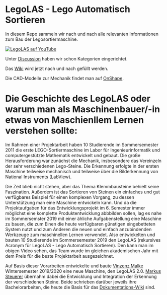 # LegoLAS - Lego Automatisch Sortieren
In diesem Repo sammeln wir nach und nach alle relevanten Informationen zum Bau der Legosortiermaschine.

[![LegoLAS auf YouTube](http://img.youtube.com/vi/dJLl3fBxQ1Q/0.jpg)](http://www.youtube.com/watch?v=dJLl3fBxQ1Q "Lego Automatisch Sortieren (LegoLAS) - Mechatronische Legosortiermaschine")

Unter [Discussion](https://github.com/LegoAS/LegoAS/discussions) haben wir schon Kategorien eingerichtet.

Das [Wiki](https://github.com/LegoAS/LegoAS/wiki) wird jetzt nach und nach gefüllt werden.

Die CAD-Modelle zur Mechanik findet man auf [OnShape](https://cad.onshape.com/documents/987d7bcb5ba09db685ee5959/w/9b6ee89cc72c5f3be05c2815/e/2b4e90a536956ffc8c740721).

# Die Geschichte des LegoLAS oder warum man als Maschinenbauer/-in etwas von Maschienllem Lernen verstehen sollte:

Im Rahmen einer Projektarbeit haben 10 Studierende im Sommersemester 2011 die erste LEGO-Sortiermaschine im Labor für Ingenieurinformatik und computergestützte Mathematik entwickelt und gebaut. Die große Herausforderung war zunächst die Mechanik, insbesondere das Vereinzeln der sehr verschiedenen Lego-Steine. Die Erkennung erfolgte in der ersten Maschine teilweise mechanisch und teilweise über die Bilderkennung von National Instruments (LabView).

Die Zeit blieb nicht stehen, aber das Thema Klemmbausteine behielt seine Faszination. Außerdem ist das Sortieren von Steinen ein einfaches und gut verfügbares Beispiel für einen komplexen Vorgang, zu dessen Unterstützung man eine Maschine entwickeln kann. Und da die Projektaufgaben für das Entwicklungsprojekt im 6. Semester immer möglichst eine komplette Produktentwicklung abbbilden sollen, lag es nahe im Sommersemster 2019 mit einer ähliche Aufgabenstellung eine Maschine zu bauen, die zum Einen die heute verfügbaren günstigen eingebetteten System nutzt und zum Anderen die neuen und einfach anzubindenden Werkzeuge zum maschinellen Lernen verwendet. Also entwickelten und bauten 10 Studierende im Sommersemester 2019 den LegoLAS (rekursives Acronym für LegoLAS - Lego Automatisch Sortieren). Den kann man im obigen Video sehen, das Team wurde im gleichen akademischen Jahr mit dem Preis für die beste Projektarbeit ausgezeichnet.

Auf Basis dieser Vorarbeiten entwickelte und baute [Vinzenz Malke](https://github.com/vinzenzm) Wintersemester 2019/2020 eine neue Maschine, den LegoLAS 2.0. [Markus Steuerer](https://github.com/Apoma96) übernahm dabei die Entwicklung und Integration der Erkennung der verschiedenen Steine. Beide schrieben darüber jeweils ihre Bachelorarbeiten, die heute die Basis für das [Dokumentations-Wiki](https://github.com/LegoAS/LegoAS/wiki) sind.
